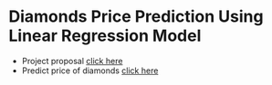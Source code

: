 # Diamonds Price Prediction Using Linear Regression Model


- Project proposal [ click here ](https://github.com/emanalshehrii/LinearRegression_diamonds__price_prediction/blob/main/Proposal_diamonds_price_prediction.md)
-  Predict price of diamonds [click here](https://github.com/emanalshehrii/diamonds_price_prediction_using_LinearRegression/blob/main/MVP_Diamonds%20(2).md)

